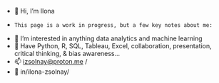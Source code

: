 - 👋 Hi, I’m Ilona
-     This page is a work in progress, but a few key notes about me:
- 👀 I’m interested in anything data analytics and machine learning
- 🌱 Have Python, R, SQL, Tableau, Excel, collaboration, presentation, critical thinking, & bias awareness...
- 📫 izsolnay@proton.me /
- 📎 in/ilona-zsolnay/ 

<!---
izsolnay/izsolnay is a ✨ special ✨ repository because its `README.md` (this file) appears on your GitHub profile.
You can click the Preview link to take a look at your changes.
--->

